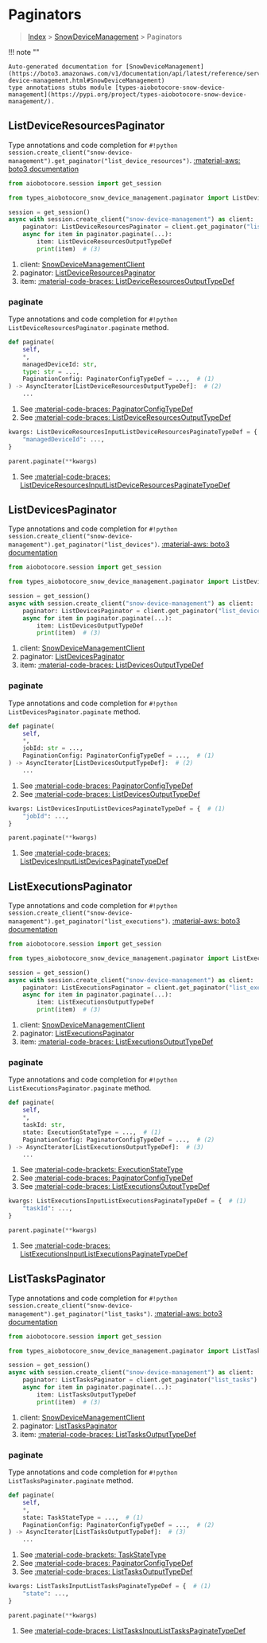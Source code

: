 # Paginators

> [Index](../README.md) > [SnowDeviceManagement](./README.md) > Paginators

!!! note ""

    Auto-generated documentation for [SnowDeviceManagement](https://boto3.amazonaws.com/v1/documentation/api/latest/reference/services/snow-device-management.html#SnowDeviceManagement)
    type annotations stubs module [types-aiobotocore-snow-device-management](https://pypi.org/project/types-aiobotocore-snow-device-management/).

## ListDeviceResourcesPaginator

Type annotations and code completion for `#!python session.create_client("snow-device-management").get_paginator("list_device_resources")`.
[:material-aws: boto3 documentation](https://boto3.amazonaws.com/v1/documentation/api/latest/reference/services/snow-device-management.html#SnowDeviceManagement.Paginator.ListDeviceResources)

```python title="Usage example"
from aiobotocore.session import get_session

from types_aiobotocore_snow_device_management.paginator import ListDeviceResourcesPaginator

session = get_session()
async with session.create_client("snow-device-management") as client:  # (1)
    paginator: ListDeviceResourcesPaginator = client.get_paginator("list_device_resources")  # (2)
    async for item in paginator.paginate(...):
        item: ListDeviceResourcesOutputTypeDef
        print(item)  # (3)
```

1. client: [SnowDeviceManagementClient](./client.md)
2. paginator: [ListDeviceResourcesPaginator](./paginators.md#listdeviceresourcespaginator)
3. item: [:material-code-braces: ListDeviceResourcesOutputTypeDef](./type_defs.md#listdeviceresourcesoutputtypedef) 


### paginate

Type annotations and code completion for `#!python ListDeviceResourcesPaginator.paginate` method.

```python title="Method definition"
def paginate(
    self,
    *,
    managedDeviceId: str,
    type: str = ...,
    PaginationConfig: PaginatorConfigTypeDef = ...,  # (1)
) -> AsyncIterator[ListDeviceResourcesOutputTypeDef]:  # (2)
    ...
```

1. See [:material-code-braces: PaginatorConfigTypeDef](./type_defs.md#paginatorconfigtypedef) 
2. See [:material-code-braces: ListDeviceResourcesOutputTypeDef](./type_defs.md#listdeviceresourcesoutputtypedef) 


```python title="Usage example with kwargs"
kwargs: ListDeviceResourcesInputListDeviceResourcesPaginateTypeDef = {  # (1)
    "managedDeviceId": ...,
}

parent.paginate(**kwargs)
```

1. See [:material-code-braces: ListDeviceResourcesInputListDeviceResourcesPaginateTypeDef](./type_defs.md#listdeviceresourcesinputlistdeviceresourcespaginatetypedef) 
## ListDevicesPaginator

Type annotations and code completion for `#!python session.create_client("snow-device-management").get_paginator("list_devices")`.
[:material-aws: boto3 documentation](https://boto3.amazonaws.com/v1/documentation/api/latest/reference/services/snow-device-management.html#SnowDeviceManagement.Paginator.ListDevices)

```python title="Usage example"
from aiobotocore.session import get_session

from types_aiobotocore_snow_device_management.paginator import ListDevicesPaginator

session = get_session()
async with session.create_client("snow-device-management") as client:  # (1)
    paginator: ListDevicesPaginator = client.get_paginator("list_devices")  # (2)
    async for item in paginator.paginate(...):
        item: ListDevicesOutputTypeDef
        print(item)  # (3)
```

1. client: [SnowDeviceManagementClient](./client.md)
2. paginator: [ListDevicesPaginator](./paginators.md#listdevicespaginator)
3. item: [:material-code-braces: ListDevicesOutputTypeDef](./type_defs.md#listdevicesoutputtypedef) 


### paginate

Type annotations and code completion for `#!python ListDevicesPaginator.paginate` method.

```python title="Method definition"
def paginate(
    self,
    *,
    jobId: str = ...,
    PaginationConfig: PaginatorConfigTypeDef = ...,  # (1)
) -> AsyncIterator[ListDevicesOutputTypeDef]:  # (2)
    ...
```

1. See [:material-code-braces: PaginatorConfigTypeDef](./type_defs.md#paginatorconfigtypedef) 
2. See [:material-code-braces: ListDevicesOutputTypeDef](./type_defs.md#listdevicesoutputtypedef) 


```python title="Usage example with kwargs"
kwargs: ListDevicesInputListDevicesPaginateTypeDef = {  # (1)
    "jobId": ...,
}

parent.paginate(**kwargs)
```

1. See [:material-code-braces: ListDevicesInputListDevicesPaginateTypeDef](./type_defs.md#listdevicesinputlistdevicespaginatetypedef) 
## ListExecutionsPaginator

Type annotations and code completion for `#!python session.create_client("snow-device-management").get_paginator("list_executions")`.
[:material-aws: boto3 documentation](https://boto3.amazonaws.com/v1/documentation/api/latest/reference/services/snow-device-management.html#SnowDeviceManagement.Paginator.ListExecutions)

```python title="Usage example"
from aiobotocore.session import get_session

from types_aiobotocore_snow_device_management.paginator import ListExecutionsPaginator

session = get_session()
async with session.create_client("snow-device-management") as client:  # (1)
    paginator: ListExecutionsPaginator = client.get_paginator("list_executions")  # (2)
    async for item in paginator.paginate(...):
        item: ListExecutionsOutputTypeDef
        print(item)  # (3)
```

1. client: [SnowDeviceManagementClient](./client.md)
2. paginator: [ListExecutionsPaginator](./paginators.md#listexecutionspaginator)
3. item: [:material-code-braces: ListExecutionsOutputTypeDef](./type_defs.md#listexecutionsoutputtypedef) 


### paginate

Type annotations and code completion for `#!python ListExecutionsPaginator.paginate` method.

```python title="Method definition"
def paginate(
    self,
    *,
    taskId: str,
    state: ExecutionStateType = ...,  # (1)
    PaginationConfig: PaginatorConfigTypeDef = ...,  # (2)
) -> AsyncIterator[ListExecutionsOutputTypeDef]:  # (3)
    ...
```

1. See [:material-code-brackets: ExecutionStateType](./literals.md#executionstatetype) 
2. See [:material-code-braces: PaginatorConfigTypeDef](./type_defs.md#paginatorconfigtypedef) 
3. See [:material-code-braces: ListExecutionsOutputTypeDef](./type_defs.md#listexecutionsoutputtypedef) 


```python title="Usage example with kwargs"
kwargs: ListExecutionsInputListExecutionsPaginateTypeDef = {  # (1)
    "taskId": ...,
}

parent.paginate(**kwargs)
```

1. See [:material-code-braces: ListExecutionsInputListExecutionsPaginateTypeDef](./type_defs.md#listexecutionsinputlistexecutionspaginatetypedef) 
## ListTasksPaginator

Type annotations and code completion for `#!python session.create_client("snow-device-management").get_paginator("list_tasks")`.
[:material-aws: boto3 documentation](https://boto3.amazonaws.com/v1/documentation/api/latest/reference/services/snow-device-management.html#SnowDeviceManagement.Paginator.ListTasks)

```python title="Usage example"
from aiobotocore.session import get_session

from types_aiobotocore_snow_device_management.paginator import ListTasksPaginator

session = get_session()
async with session.create_client("snow-device-management") as client:  # (1)
    paginator: ListTasksPaginator = client.get_paginator("list_tasks")  # (2)
    async for item in paginator.paginate(...):
        item: ListTasksOutputTypeDef
        print(item)  # (3)
```

1. client: [SnowDeviceManagementClient](./client.md)
2. paginator: [ListTasksPaginator](./paginators.md#listtaskspaginator)
3. item: [:material-code-braces: ListTasksOutputTypeDef](./type_defs.md#listtasksoutputtypedef) 


### paginate

Type annotations and code completion for `#!python ListTasksPaginator.paginate` method.

```python title="Method definition"
def paginate(
    self,
    *,
    state: TaskStateType = ...,  # (1)
    PaginationConfig: PaginatorConfigTypeDef = ...,  # (2)
) -> AsyncIterator[ListTasksOutputTypeDef]:  # (3)
    ...
```

1. See [:material-code-brackets: TaskStateType](./literals.md#taskstatetype) 
2. See [:material-code-braces: PaginatorConfigTypeDef](./type_defs.md#paginatorconfigtypedef) 
3. See [:material-code-braces: ListTasksOutputTypeDef](./type_defs.md#listtasksoutputtypedef) 


```python title="Usage example with kwargs"
kwargs: ListTasksInputListTasksPaginateTypeDef = {  # (1)
    "state": ...,
}

parent.paginate(**kwargs)
```

1. See [:material-code-braces: ListTasksInputListTasksPaginateTypeDef](./type_defs.md#listtasksinputlisttaskspaginatetypedef) 
